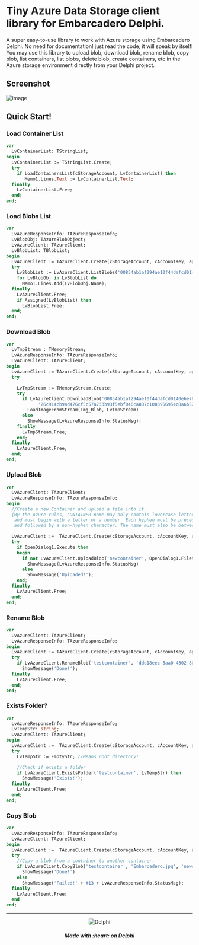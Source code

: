 # Tiny Azure Data Storage client library for Embarcadero Delphi.

A super easy-to-use library to work with Azure storage using Embarcadero Delphi.
No need for documentation! just read the code, it will speak by itself!
You may use this library to upload blob, download blob, rename blob, copy blob, list containers, list blobs, delete blob, create containers, etc in the Azure storage environment directly from your Delphi project.

## Screenshot
![image](https://github.com/AliDehbansiahkarbon/AzureStorageClientLibrary/assets/5601608/a3964219-b0c8-4f24-a77f-62bd2ee3f434)


## Quick Start!

### Load Container List

```pascal
var
  LvContainerList: TStringList;
begin
  LvContainerList := TStringList.Create;
  try
    if LoadContainersList(cStorageAccount, LvContainerList) then
       Memo1.Lines.Text := LvContainerList.Text;
  finally
    LvContainerList.Free;
  end;
end;
```

### Load Blobs List
```pascal
var
  LvAzureResponseInfo: TAzureResponseInfo;
  LvBlobObj: TAzureBlobObject;
  LvAzureClient: TAzureClient;
  LvBlobList: TBlobList;
begin
  LvAzureClient := TAzureClient.Create(cStorageAccount, cAccountKey, apHTTPS);
  try
    LvBlobList := LvAzureClient.ListBlobs('00854ab1af294ae10f44dafcd0140e6e76e43f21b229209a991cad7bf30cac9', EmptyStr, True, LvAzureResponseInfo);
    for LvBlobObj in LvBlobList do
      Memo1.Lines.Add(LvBlobObj.Name);
  finally
    LvAzureClient.Free;
    if Assigned(LvBlobList) then
      LvBlobList.Free;
  end;
end;
```
### Download Blob
```pascal
var
  LvTmpStream : TMemoryStream;
  LvAzureResponseInfo: TAzureResponseInfo;
  LvAzureClient: TAzureClient;
begin
  LvAzureClient := TAzureClient.Create(cStorageAccount, cAccountKey, apHTTPS);
  try

    LvTmpStream := TMemoryStream.Create;
    try
      if LvAzureClient.DownloadBlob('00854ab1af294ae10f44dafcd0140e6e76e43f21b229209a991cad7bf30cac9',
            '26c914cb94d476cf5c57a733b93f5ebf046ca887c1083956954c8a6b520452d', LvAzureResponseInfo, LvTmpStream) then
        LoadImageFromStream(Img_Blob, LvTmpStream)
      else
        ShowMessage(LvAzureResponseInfo.StatusMsg);
    finally
      LvTmpStream.Free;
    end;
  finally
    LvAzureClient.Free;
  end;
end;
```
### Upload Blob
```pascal
var
  LvAzureClient: TAzureClient;
  LvAzureResponseInfo: TAzureResponseInfo;
begin
  //Create a new Container and upload a file into it.
  {By the Azure rules, CONTAINER name may only contain lowercase letters, numbers, and hyphens,
   and must begin with a letter or a number. Each hyphen must be preceded
   and followed by a non-hyphen character. The name must also be between 3 and 63 characters long!}

  LvAzureClient :=  TAzureClient.Create(cStorageAccount, cAccountKey, apHTTPS);
  try
    if OpenDialog1.Execute then
    begin
      if not LvAzureClient.UploadBlob('newcontainer', OpenDialog1.FileName, 'FirstUploadedImage.jpg', LvAzureResponseInfo) then
        ShowMessage(LvAzureResponseInfo.StatusMsg)
      else
        ShowMessage('Uploaded!');
    end;
  finally
    LvAzureClient.Free;
  end;
end;
```
### Rename Blob
```pascal
var
  LvAzureClient: TAzureClient;
  LvAzureResponseInfo: TAzureResponseInfo;
begin
  LvAzureClient := TAzureClient.Create(cStorageAccount, cAccountKey, apHTTPS);
  try
    if LvAzureClient.RenameBlob('testcontainer', 'ddd18eec-5aa0-4302-8046-0e7d6286020f.jpg', 'Embarcadero.jpg', LvAzureResponseInfo) then
      ShowMessage('Done!');
  finally
    LvAzureClient.Free;
  end;
end;
```
### Exists Folder?
```pascal
var
  LvAzureResponseInfo: TAzureResponseInfo;
  LvTempStr: string;
  LvAzureClient: TAzureClient;
begin
  LvAzureClient :=  TAzureClient.Create(cStorageAccount, cAccountKey, apHTTPS);
  try
    LvTempStr := EmptyStr; //Means root directory!

    //Check if exists a folder
    if LvAzureClient.ExistsFolder('testcontainer', LvTempStr) then
      ShowMessage('Exists!');
  finally
    LvAzureClient.Free;
  end;
end;
```
### Copy Blob
```pascal
var
  LvAzureResponseInfo: TAzureResponseInfo;
  LvAzureClient: TAzureClient;
begin
  LvAzureClient :=  TAzureClient.Create(cStorageAccount, cAccountKey, apHTTPS);
  try
    //Copy a blob from a container to another container.
    if LvAzureClient.CopyBlob('testcontainer', 'Embarcadero.jpg', 'newcontainer', 'newEmbarcadero.jpg', LvAzureResponseInfo) then
      ShowMessage('Done!')
    else
      ShowMessage('Failed!' + #13 + LvAzureResponseInfo.StatusMsg);
  finally
    LvAzureClient.Free;
  end
end;
```
<hr>
<p align="center">
<img src="https://dtffvb2501i0o.cloudfront.net/images/logos/delphi-logo-128.webp" alt="Delphi">
</p>
<h5 align="center">
Made with :heart: on Delphi
</h5>
